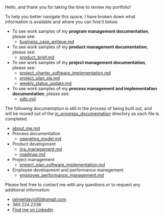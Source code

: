Hello, and thank you for taking the time to review my portfolio!

To help you better navigate this space, I have broken down what information is available and where you can find it below.
* To see work samples of my **program management documentation**, please see:
  * [business_case_writeup.md](https://github.com/JaimieLD/pdm_portfolio/blob/main/program_management/business_case_writeup.md)
* To see work samples of my **product management documentation**, please see:
  * [product_brief.md](https://github.com/JaimieLD/pdm_portfolio/blob/main/product_development/product_brief.md)
* To see work samples of my **project management documentation**, please see:
  * [project_charter_software_implementation.md](https://github.com/JaimieLD/pdm_portfolio/blob/main/project_management/project_charter_software_implementation.md)
  * [project_plan_sla.md](https://github.com/JaimieLD/pdm_portfolio/blob/main/project_management/project_plan_sla.md)
  * [weekly_status_update.md](https://github.com/JaimieLD/pdm_portfolio/blob/main/project_management/weekly_status_update.md)
* To see work samples of my **process management and implementation documentation**, please see:
  * [sdlc.md](https://github.com/JaimieLD/pdm_portfolio/blob/main/process/sdlc.md)

The following documentation is still in the process of being built out, and will be moved out of the [in_progress_documentation](https://github.com/JaimieLD/pdm_portfolio/tree/main/in_progress_documentation) directory as each file is completed.
* [about_me.md](https://github.com/JaimieLD/pdm_portfolio/blob/main/in_progress_documentation/about_me.md)
* Process documentation
  * [operating_model.md](https://github.com/JaimieLD/pdm_portfolio/blob/main/in_progress_documentation/operating_model.md)
* Product development
  * [jira_management.md](https://github.com/JaimieLD/pdm_portfolio/blob/main/in_progress_documentation/jira_management.md)
  * [roadmap.md](https://github.com/JaimieLD/pdm_portfolio/blob/main/in_progress_documentation/roadmap.md)
* Project management
  * [project_plan_software_implementation.md](https://github.com/JaimieLD/pdm_portfolio/blob/main/in_progress_documentation/project_plan_software_implementation.md)
* Employee development and performance management
  * [employee_performance_management.md](https://github.com/JaimieLD/pdm_portfolio/blob/main/in_progress_documentation/employee_performance_management.md)

Please feel free to contact me with any questions or to request any additional information:
* [jaimieldavis90@gmail.com](mailto:jaimieldavis90@gmail.com)
* 360.224.2238
* [Find me on LinkedIn](https://www.linkedin.com/in/jaimie-l-davis/)

